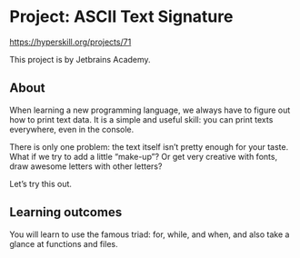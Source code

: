 # Project: ASCII Text Signature
https://hyperskill.org/projects/71

This project is by Jetbrains Academy.

## About

When learning a new programming language, we always have to figure out how to print text data. It is a simple and useful
skill: you can print texts everywhere, even in the console.

There is only one problem: the text itself isn’t pretty enough for your taste. What if we try to add a little “make-up”?
Or get very creative with fonts, draw awesome letters with other letters?

Let’s try this out.

## Learning outcomes

You will learn to use the famous triad: for, while, and when, and also take a glance at functions and files.
